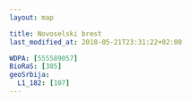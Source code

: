 ```yaml
---
layout: map

title: Novoselski brest
last_modified_at: 2018-05-21T23:31:22+02:00

WDPA: [555589057]
BioRaS: [305]
geoSrbija:
  L1_182: [107]
---
```

